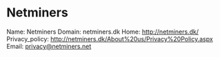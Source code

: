 
# Netminers

Name: Netminers
Domain: netminers.dk
Home: http://netminers.dk/
Privacy_policy: http://netminers.dk/About%20us/Privacy%20Policy.aspx
Email: privacy@netminers.net
